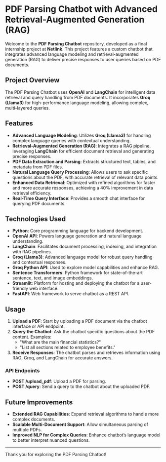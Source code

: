 # PDF Parsing Chatbot with Advanced Retrieval-Augmented Generation (RAG)

Welcome to the **PDF Parsing Chatbot** repository, developed as a final internship project at **Netlink**. This project features a custom chatbot that integrates advanced language modeling and retrieval-augmented generation (RAG) to deliver precise responses to user queries based on PDF documents.

## Project Overview

The PDF Parsing Chatbot uses **OpenAI** and **LangChain** for intelligent data retrieval and query handling from PDF documents. It incorporates **Groq (Llama3)** for high-performance language modeling, allowing complex, multi-layered queries. 

## Features

- **Advanced Language Modeling**: Utilizes **Groq (Llama3)** for handling complex language queries with contextual understanding.
- **Retrieval-Augmented Generation (RAG)**: Integrates a RAG pipeline, leveraging **LangChain** for efficient document retrieval and generating precise responses.
- **PDF Data Extraction and Parsing**: Extracts structured text, tables, and metadata from PDF files.
- **Natural Language Query Processing**: Allows users to ask specific questions about the PDF, with accurate retrieval of relevant data points.
- **Enhanced Data Retrieval**: Optimized with refined algorithms for faster and more accurate responses, achieving a 40% improvement in data retrieval efficiency.
- **Real-Time Query Interface**: Provides a smooth chat interface for querying PDF documents.

## Technologies Used

- **Python**: Core programming language for backend development.
- **OpenAI API**: Powers language generation and natural language understanding.
- **LangChain**: Facilitates document processing, indexing, and integration with RAG pipelines.
- **Groq (Llama3)**: Advanced language model for robust query handling and contextual responses.
- **Groq Python API**: Used to explore model capabilities and enhance RAG.
- **Sentence Transformers**: Python framework for state-of-the-art sentence, text, and image embeddings.
- **Streamlit**: Platform for hosting and deploying the chatbot for a user-friendly web interface.
- **FastAPI**: Web framework to serve chatbot as a REST API.

## Usage

1. **Upload a PDF**: Start by uploading a PDF document via the chatbot interface or API endpoint.
2. **Query the Chatbot**: Ask the chatbot specific questions about the PDF content. Examples:
   - "What are the main financial statistics?"
   - "List all sections related to employee benefits."
3. **Receive Responses**: The chatbot parses and retrieves information using RAG, Groq, and LangChain for accurate answers.

### API Endpoints

- **POST /upload_pdf**: Upload a PDF for parsing.
- **POST /query**: Send a query to the chatbot about the uploaded PDF.

## Future Improvements

- **Extended RAG Capabilities**: Expand retrieval algorithms to handle more complex documents.
- **Scalable Multi-Document Support**: Allow simultaneous parsing of multiple PDFs.
- **Improved NLP for Complex Queries**: Enhance chatbot’s language model to better interpret nuanced questions.

---

Thank you for exploring the PDF Parsing Chatbot!
